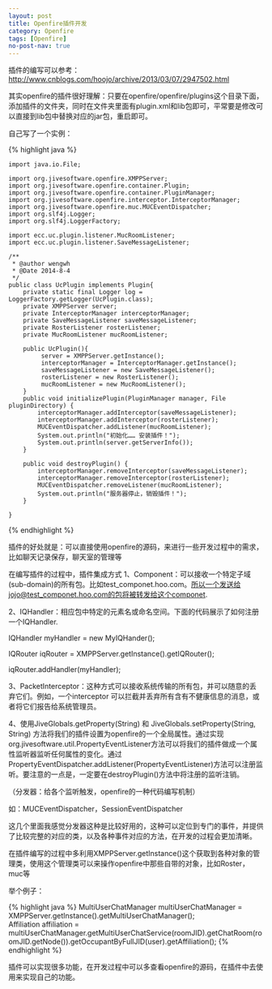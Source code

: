 ```yaml
---
layout: post
title: Openfire插件开发
category: Openfire
tags: [Openfire]
no-post-nav: true
---
```


插件的编写可以参考：http://www.cnblogs.com/hoojo/archive/2013/03/07/2947502.html

其实openfire的插件很好理解：只要在openfire/openfire/plugins这个目录下面，添加插件的文件夹，同时在文件夹里面有plugin.xml和lib包即可，平常要是修改可以直接到lib包中替换对应的jar包，重启即可。


自己写了一个实例：

{% highlight java %}

    import java.io.File;  
      
    import org.jivesoftware.openfire.XMPPServer;  
    import org.jivesoftware.openfire.container.Plugin;  
    import org.jivesoftware.openfire.container.PluginManager;  
    import org.jivesoftware.openfire.interceptor.InterceptorManager;  
    import org.jivesoftware.openfire.muc.MUCEventDispatcher;  
    import org.slf4j.Logger;  
    import org.slf4j.LoggerFactory;  
      
    import ecc.uc.plugin.listener.MucRoomListener;  
    import ecc.uc.plugin.listener.SaveMessageListener;  
       
    /** 
     * @author wengwh 
     * @Date 2014-8-4  
     */  
    public class UcPlugin implements Plugin{  
        private static final Logger log = LoggerFactory.getLogger(UcPlugin.class);  
        private XMPPServer server;  
        private InterceptorManager interceptorManager;  
        private SaveMessageListener saveMessageListener;  
        private RosterListener rosterListener;  
        private MucRoomListener mucRoomListener;  
          
        public UcPlugin(){  
             server = XMPPServer.getInstance();  
             interceptorManager = InterceptorManager.getInstance();  
             saveMessageListener = new SaveMessageListener();  
             rosterListener = new RosterListener();  
             mucRoomListener = new MucRoomListener();  
        }  
        public void initializePlugin(PluginManager manager, File pluginDirectory) {  
            interceptorManager.addInterceptor(saveMessageListener);  
            interceptorManager.addInterceptor(rosterListener);  
            MUCEventDispatcher.addListener(mucRoomListener);  
            System.out.println("初始化…… 安装插件！");  
            System.out.println(server.getServerInfo());  
        }  
       
        public void destroyPlugin() {  
            interceptorManager.removeInterceptor(saveMessageListener);  
            interceptorManager.removeInterceptor(rosterListener);  
            MUCEventDispatcher.removeListener(mucRoomListener);  
            System.out.println("服务器停止，销毁插件！");  
        }  
          
    }  
    
{% endhighlight %}

插件的好处就是：可以直接使用openfire的源码，来进行一些开发过程中的需求，比如聊天记录保存，聊天室的管理等

在编写插件的过程中，插件集成方式
1、Component：可以接收一个特定子域(sub-domain)的所有包。比如test_componet.hoo.com。所以一个发送给jojo@test_componet.hoo.com的包将被转发给这个componet.

2、IQHandler：相应包中特定的元素名或命名空间。下面的代码展示了如何注册一个IQHandler.

IQHandler myHandler = new MyIQHander();

IQRouter iqRouter = XMPPServer.getInstance().getIQRouter();

iqRouter.addHandler(myHandler);

3、PacketInterceptor：这种方式可以接收系统传输的所有包，并可以随意的丢弃它们。例如，一个interceptor 可以拦截并丢弃所有含有不健康信息的消息，或者将它们报告给系统管理员。

4、使用JiveGlobals.getProperty(String) 和 JiveGlobals.setProperty(String, String) 方法将我们的插件设置为openfire的一个全局属性。通过实现org.jivesoftware.util.PropertyEventListener方法可以将我们的插件做成一个属性监听器监听任何属性的变化。通过 PropertyEventDispatcher.addListener(PropertyEventListener)方法可以注册监听。要注意的一点是，一定要在destroyPlugin()方法中将注册的监听注销。

（分发器：给各个监听触发，openfire的一种代码编写机制）

如：MUCEventDispatcher，SessionEventDispatcher


这几个里面我感觉分发器这种是比较好用的，这种可以定位到专门的事件，并提供了比较完整的对应的类，以及各种事件对应的方法，在开发的过程会更加清晰。

在插件编写的过程中多利用XMPPServer.getInstance()这个获取到各种对象的管理类，使用这个管理类可以来操作openfire中那些自带的对象，比如Roster，muc等

举个例子：

{% highlight java %}
MultiUserChatManager multiUserChatManager = XMPPServer.getInstance().getMultiUserChatManager();  
Affiliation affiliation = multiUserChatManager.getMultiUserChatService(roomJID).getChatRoom(roomJID.getNode()).getOccupantByFullJID(user).getAffiliation();
{% endhighlight %}

插件可以实现很多功能，在开发过程中可以多查看openfire的源码，在插件中去使用来实现自己的功能。

